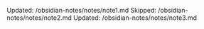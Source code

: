 Updated: /obsidian-notes/notes/note1.md
Skipped: /obsidian-notes/notes/note2.md
Updated: /obsidian-notes/notes/note3.md
